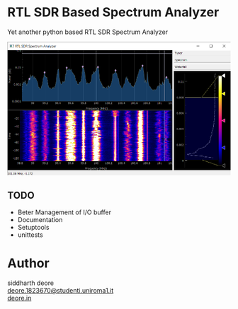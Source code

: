 # RTL SDR Based Spectrum Analyzer

Yet another python based RTL SDR Spectrum Analyzer

![Screenshot ](screenshot.png)

## TODO
- Beter Management of I/O buffer
- Documentation
- Setuptools
- unittests

# Author
siddharth deore <br>
deore.1823670@studenti.uniroma1.it <br>
[deore.in](http://deore.in)